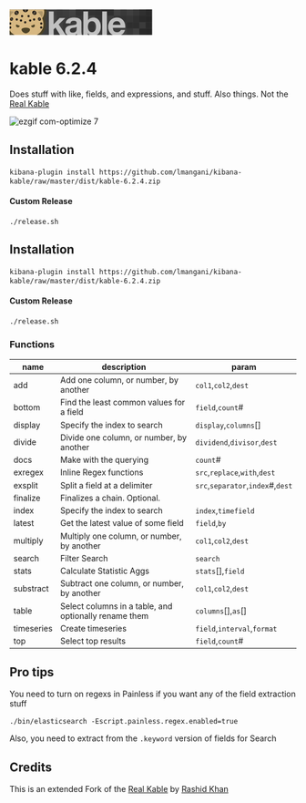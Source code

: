 <img src="https://github.com/lmangani/kibana-kable/raw/master/public/header.png" />

# kable 6.2.4
Does stuff with like, fields, and expressions, and stuff. Also things.
Not the [Real Kable](https://github.com/rashidkpc/kable)

![ezgif com-optimize 7](https://user-images.githubusercontent.com/1423657/43681015-555f84a6-9848-11e8-81f3-94c20167d629.gif)

## Installation
```
kibana-plugin install https://github.com/lmangani/kibana-kable/raw/master/dist/kable-6.2.4.zip
```
#### Custom Release
```
./release.sh
```

## Installation
```
kibana-plugin install https://github.com/lmangani/kibana-kable/raw/master/dist/kable-6.2.4.zip
```
#### Custom Release
```
./release.sh
```

### Functions

| name  | description | param  |
|---|---|---|
| add  | Add one column, or number, by another  | `col1`,`col2`,`dest`  |
| bottom  | Find the least common values for a field  | `field`,`count`#  |
| display | Specify the index to search  | `display`,`columns`[]  |
| divide  | Divide one column, or number, by another  | `dividend`,`divisor`,`dest`  |
| docs  | Make with the querying  | `count`#  |
| exregex  | Inline Regex functions  | `src`,`replace`,`with`,`dest`  |
| exsplit  | Split a field at a delimiter  | `src`,`separator`,`index`#,`dest`  |
| finalize | Finalizes a chain. Optional. |   |
| index | Specify the index to search  | `index`,`timefield`  |
| latest  | Get the latest value of some field  | `field`,`by`  |
| multiply  | Multiply one column, or number, by another  | `col1`,`col2`,`dest`   |
| search  | Filter Search  | `search`  |
| stats  | Calculate Statistic Aggs  | `stats`[],`field`  |
| substract  | Subtract one column, or number, by another  | `col1`,`col2`,`dest`   |
| table  | Select columns in a table, and optionally rename them  | `columns`[],`as`[]  |
| timeseries  | Create timeseries   | `field`,`interval`,`format`  |
| top  | Select top results  | `field`,`count`#  |


## Pro tips

You need to turn on regexs in Painless if you want any of the field extraction stuff

```
./bin/elasticsearch -Escript.painless.regex.enabled=true
```

Also, you need to extract from the `.keyword` version of fields for Search

## Credits

This is an extended Fork of the [Real Kable](https://github.com/rashidkpc/kable) by [Rashid Khan](https://github.com/rashidkpc)
